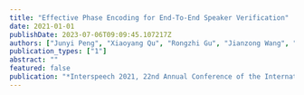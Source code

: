 ```yaml
---
title: "Effective Phase Encoding for End-To-End Speaker Verification"
date: 2021-01-01
publishDate: 2023-07-06T09:09:45.107217Z
authors: ["Junyi Peng", "Xiaoyang Qu", "Rongzhi Gu", "Jianzong Wang", "Jing Xiao", "Lukás Burget", "Jan Cernocký"]
publication_types: ["1"]
abstract: ""
featured: false
publication: "*Interspeech 2021, 22nd Annual Conference of the International Speech Communication Association, Brno, Czechia, 30 August - 3 September 2021*"
---
```



